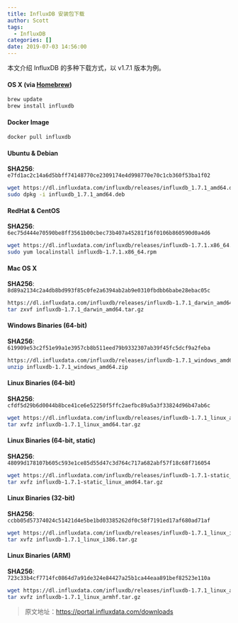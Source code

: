 ```yaml
---
title: InfluxDB 安装包下载
author: Scott
tags:
  - InfluxDB
categories: []
date: 2019-07-03 14:56:00
---
```

本文介绍 InfluxDB 的多种下载方式，以 v1.7.1 版本为例。
<!--more-->

#### OS X (via [Homebrew](http://brew.sh/))
```bash
brew update
brew install influxdb
```

#### Docker Image
```bash
docker pull influxdb
```

#### Ubuntu & Debian
**SHA256**: `e7fd1ac2c14a6d5bbff74148770ce2309174e4d998770e70c1cb360f53ba1f02` 
```bash
wget https://dl.influxdata.com/influxdb/releases/influxdb_1.7.1_amd64.deb
sudo dpkg -i influxdb_1.7.1_amd64.deb
```

#### RedHat & CentOS
**SHA256**: `6ec75d444e70590be8ff3561b00cbec73b407a45281f16f0106b860590d0a4d6`
```bash
wget https://dl.influxdata.com/influxdb/releases/influxdb-1.7.1.x86_64.rpm
sudo yum localinstall influxdb-1.7.1.x86_64.rpm
```

#### Mac OS X
**SHA256**: `8d89a2134c2a4db8bd993f85c0fe2a6394ab2ab9e0310fbdbb6babe28ebac05c` 
```bash
https://dl.influxdata.com/influxdb/releases/influxdb-1.7.1_darwin_amd64.tar.gz
tar zxvf influxdb-1.7.1_darwin_amd64.tar.gz
```


#### Windows Binaries (64-bit)
**SHA256**: `619909e53c2f51e99a1e3957cb8b511eed79b9332307ab39f45fc5dcf9a2feba` 
```bash
https://dl.influxdata.com/influxdb/releases/influxdb-1.7.1_windows_amd64.zip
unzip influxdb-1.7.1_windows_amd64.zip
```


#### Linux Binaries (64-bit)
**SHA256**: `cfdf5d29b6d0044b8bce41ce6e52250f5ffc2aefbc89a5a3f33824d96b47ab6c` 
```bash
wget https://dl.influxdata.com/influxdb/releases/influxdb-1.7.1_linux_amd64.tar.gz
tar xvfz influxdb-1.7.1_linux_amd64.tar.gz
```

#### Linux Binaries (64-bit, static)
**SHA256**: `48099d178107b605c593e1ce85d55d47c3d764c717a682abf57f18c68f716054` 
```bash
wget https://dl.influxdata.com/influxdb/releases/influxdb-1.7.1-static_linux_amd64.tar.gz
tar xvfz influxdb-1.7.1-static_linux_amd64.tar.gz
```

#### Linux Binaries (32-bit)
**SHA256**: `ccbb05d57374024c51421d4e5be1bd03385262df0c58f7191ed17af680ad71af` 
```bash
wget https://dl.influxdata.com/influxdb/releases/influxdb-1.7.1_linux_i386.tar.gz
tar xvfz influxdb-1.7.1_linux_i386.tar.gz
```

#### Linux Binaries (ARM)
**SHA256**: `723c33b4cf7714fc0864d7a91de324e84427a25b1ca44eaa891bef82523e110a` 
```bash
wget https://dl.influxdata.com/influxdb/releases/influxdb-1.7.1_linux_armhf.tar.gz
tar xvfz influxdb-1.7.1_linux_armhf.tar.gz
```

> 原文地址：https://portal.influxdata.com/downloads